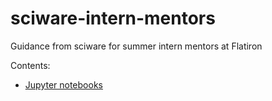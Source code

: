 # sciware-intern-mentors
Guidance from sciware for summer intern mentors at Flatiron

Contents:
- [Jupyter notebooks](jupyter-notebooks.md)
